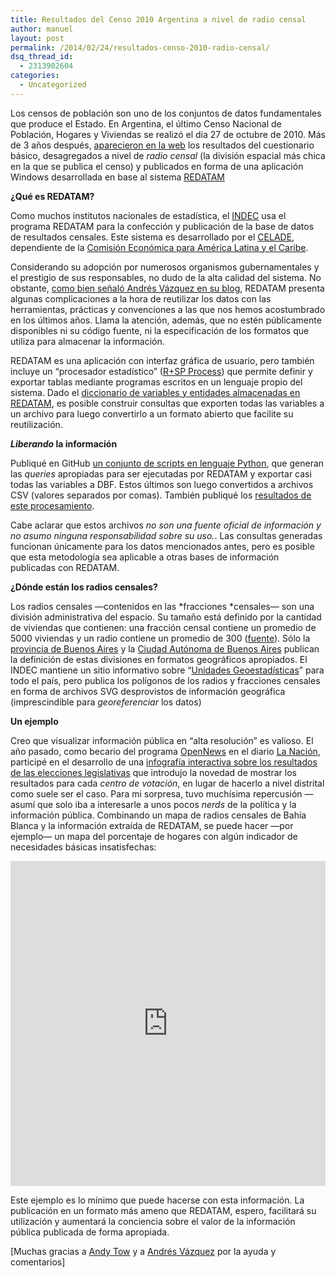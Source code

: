 ```yaml
---
title: Resultados del Censo 2010 Argentina a nivel de radio censal
author: manuel
layout: post
permalink: /2014/02/24/resultados-censo-2010-radio-censal/
dsq_thread_id:
  - 2313902604
categories:
  - Uncategorized
---
```

Los censos de población son uno de los conjuntos de datos fundamentales que produce el Estado. En Argentina, el último Censo Nacional de Población, Hogares y Viviendas se realizó el día 27 de octubre de 2010. Más de 3 años después, [aparecieron en la web][1] los resultados del cuestionario básico, desagregados a nivel de *radio censal* (la división espacial más chica en la que se publica el censo) y publicados en forma de una aplicación Windows desarrollada en base al sistema [REDATAM][2]

**¿Qué es REDATAM?**

Como muchos institutos nacionales de estadística, el [INDEC][3] usa el programa REDATAM para la confección y publicación de la base de datos de resultados censales. Este sistema es desarrollado por el [CELADE][4], dependiente de la [Comisión Económica para América Latina y el Caribe][5].

Considerando su adopción por numerosos organismos gubernamentales y el prestigio de sus responsables, no dudo de la alta calidad del sistema. No obstante, [como bien señaló Andrés Vázquez en su blog][6], REDATAM presenta algunas complicaciones a la hora de reutilizar los datos con las herramientas, prácticas y convenciones a las que nos hemos acostumbrado en los últimos años. Llama la atención, además, que no estén públicamente disponibles ni su código fuente, ni la especificación de los formatos que utiliza para almacenar la información.

REDATAM es una aplicación con interfaz gráfica de usuario, pero también incluye un &#8220;procesador estadístico&#8221; ([R+SP Process][7]) que permite definir y exportar tablas mediante programas escritos en un lenguaje propio del sistema. Dado el [diccionario de variables y entidades almacenadas en REDATAM][8], es posible construir consultas que exporten todas las variables a un archivo para luego convertirlo a un formato abierto que facilite su reutilización.

***Liberando* la información**

Publiqué en GitHub [un conjunto de scripts en lenguaje Python][9], que generan las *queries* apropiadas para ser ejecutadas por REDATAM y exportar casi todas las variables a DBF. Estos últimos son luego convertidos a archivos CSV (valores separados por comas). También publiqué los [resultados de este procesamiento][10].

Cabe aclarar que estos archivos *no son una fuente oficial de información y no asumo ninguna responsabilidad sobre su uso.*. Las consultas generadas funcionan únicamente para los datos mencionados antes, pero es posible que esta metodología sea aplicable a otras bases de información publicadas con REDATAM.

**¿Dónde están los radios censales?**

Los radios censales —contenidos en las *fracciones *censales— son una división administrativa del espacio. Su tamaño está definido por la cantidad de viviendas que contienen: una fracción censal contiene un promedio de 5000 viviendas y un radio contiene un promedio de 300 ([fuente][11]). Sólo la[ provincia de Buenos Aires][12] y la [Ciudad Autónoma de Buenos Aires][13] publican la definición de estas divisiones en formatos geográficos apropiados. El INDEC mantiene un sitio informativo sobre &#8220;[Unidades Geoestadísticas][14]&#8221; para todo el país, pero publica los polígonos de los radios y fracciones censales en forma de archivos SVG desprovistos de información geográfica (imprescindible para *georeferenciar* los datos)

**Un ejemplo**

Creo que visualizar información pública en &#8220;alta resolución&#8221; es valioso. El año pasado, como becario del programa [OpenNews][15] en el diario [La Nación][16], participé en el desarrollo de una [infografía interactiva sobre los resultados de las elecciones legislativas][17] que introdujo la novedad de mostrar los resultados para cada *centro de votación*, en lugar de hacerlo a nivel distrital como suele ser el caso. Para mi sorpresa, tuvo muchísima repercusión —asumí que solo iba a interesarle a unos pocos *nerds* de la política y la información pública. Combinando un mapa de radios censales de Bahía Blanca y la información extraída de REDATAM, se puede hacer —por ejemplo— un mapa del porcentaje de hogares con algún indicador de necesidades básicas insatisfechas:

<iframe width="100%" height="520" frameborder="0" src="http://manuelo.cartodb.com/viz/62da691e-9d72-11e3-8e37-0ed66c7bc7f3/embed_map?title=true&#038;description=true&#038;search=false&#038;shareable=true&#038;cartodb_logo=true&#038;layer_selector=false&#038;legends=true&#038;scrollwheel=true&#038;sublayer_options=1&#038;sql=SELECT%20(bahia_hogares_nbi.connbi%20%2F%20bahia_hogares_nbi.total)%20*%20100%20as%20pct_nbi%2C%20bahia_hogares_nbi.connbi%20as%20hogares_con_algun_nbi%2C%20bahia_hogares_nbi.total%20as%20total_hogares%2C%20%20bahia_radios.*%20FROM%20bahia_hogares_nbi%0Ainner%20join%20bahia_radios%20on%20bahia_radios.fraccion%20%3D%20%20substring(bahia_hogares_nbi.radio%20from%206%20for%202)%20and%20substring(bahia_hogares_nbi.radio%20from%208)%20%3D%20bahia_radios.radio&#038;sw_lat=-38.76479194327963&#038;sw_lon=-62.417449951171875&#038;ne_lat=-38.633500077966396&#038;ne_lon=-62.087860107421875"></iframe>

Este ejemplo es lo mínimo que puede hacerse con esta información. La publicación en un formato más ameno que REDATAM, espero, facilitará su utilización y aumentará la conciencia sobre el valor de la información pública publicada de forma apropiada.

[Muchas gracias a [Andy Tow][18] y a [Andrés Vázquez][19] por la ayuda y comentarios]

 [1]: https://thepiratebay.se/torrent/9642504/CPV2010BArgVer1.exe
 [2]: http://www.eclac.cl/redatam/default.asp?idioma=IN
 [3]: http://www.indec.gov.ar
 [4]: http://www.eclac.cl/celade/default.asp?idioma=ES
 [5]: http://www.eclac.cl/
 [6]: http://asesorensistemas.com.ar/blog/Anatomia-de-los-censos-en-latinoamerica
 [7]: http://www.redatam.org/cdr/Tutoriales/Process_Esp.html#s6
 [8]: https://github.com/jazzido/liberacion-del-censo/blob/master/variables.ini
 [9]: https://github.com/jazzido/liberacion-del-censo
 [10]: http://dump.jazzido.com/CNPHV2010-RADIO/
 [11]: https://www.santafe.gov.ar/index.php/web/content/view/full/163619/(subtema)/93664
 [12]: http://www.ec.gba.gov.ar/estadistica/censo2010/cartografia.html
 [13]: http://www.buenosaires.gob.ar/areas/hacienda/sis_estadistico/cartografia_censal_cnphv_2010.php?menu_id=35240
 [14]: http://www.opex.sig.indec.gov.ar/codgeo/
 [15]: http://www.opennews.org
 [16]: http://www.lanacion.com.ar
 [17]: http://interactivos.lanacion.com.ar/mapa-elecciones-2013/
 [18]: http://twitter.com/andy_tow
 [19]: http://twitter.com/elnomoteta

